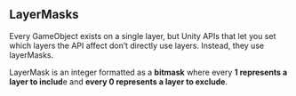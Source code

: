 ## LayerMasks

Every GameObject exists on a single layer, but Unity APIs that let you set which layers the API affect don’t directly use layers. Instead, they use layerMasks.

LayerMask is an integer formatted as a **bitmask** where every **1 represents a layer to includ**e and **every 0 represents a layer to exclude**. 



